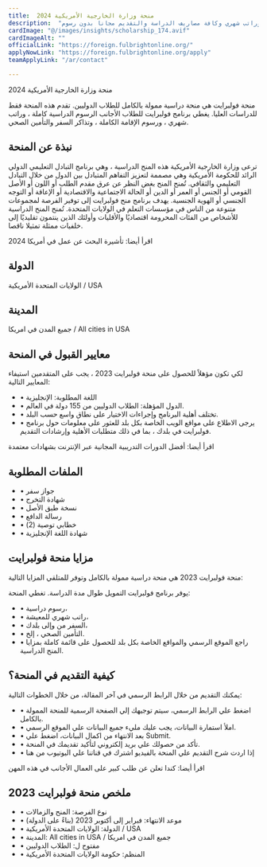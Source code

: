```yaml
---
title:  منحة وزارة الخارجية الأمريكية 2024 
description:  "فرصة ذهبية مقدمة من وزارة الخارجية الأمريكية للدراسة في امريكا بتمويل كامل وراتب شهري وكافة مصاريف الدراسة والتقديم مجانا بدون رسوم." 
cardImage: "@/images/insights/scholarship_174.avif" 
cardImageAlt: "" 
officialLink: "https://foreign.fulbrightonline.org/" 
applyNowLink: "https://foreign.fulbrightonline.org/apply" 
teamApplyLink: "/ar/contact"

---
```


منحة وزارة الخارجية الأمريكية 2024

منحة فولبرايت هي منحة دراسية ممولة بالكامل للطلاب الدوليين. تقدم هذه المنحة فقط للدراسات العليا. يغطي برنامج فولبرايت للطلاب الأجانب الرسوم الدراسية كاملة ، وراتب شهري ، ورسوم الإقامة الكاملة ، وتذاكر السفر والتأمين الصحي.

## نبذة عن المنحة

ترعى وزارة الخارجية الأمريكية هذه المنح الدراسية ، وهي برنامج التبادل التعليمي الدولي الرائد للحكومة الأمريكية وهي مصممة لتعزيز التفاهم المتبادل بين الدول من خلال التبادل التعليمي والثقافي. تُمنح المنح بغض النظر عن عرق مقدم الطلب أو اللون أو الأصل القومي أو الجنس أو العمر أو الدين أو الحالة الاجتماعية والاقتصادية أو الإعاقة أو التوجه الجنسي أو الهوية الجنسية. يهدف برنامج منح فولبرايت إلى توفير الفرصة لمجموعات متنوعة من الناس في مؤسسات التعلم في الولايات المتحدة. تُمنح المنح الدراسية للأشخاص من الفئات المحرومة اقتصاديًا والأقليات وأولئك الذين ينتمون تقليديًا إلى خلفيات ممثلة تمثيلا ناقصا.

اقرأ أيضا: تأشيرة البحث عن عمل في أمريكا 2024

## الدولة

الولايات المتحدة الأمريكية / USA

## المدينة

جميع المدن في امريكا / All cities in USA

## معايير القبول في المنحة

لكي تكون مؤهلاً للحصول على منحة فولبرايت 2023 ، يجب على المتقدمين استيفاء المعايير التالية:

- • اللغة المطلوبة: الإنجليزية
- • الدول المؤهلة: الطلاب الدوليين من 155 دولة في العالم.
- • تختلف أهلية البرنامج وإجراءات الاختيار على نطاق واسع حسب البلد.
- • يرجى الاطلاع على مواقع الويب الخاصة بكل بلد للعثور على معلومات حول برنامج فولبرايت في بلدك ، بما في ذلك متطلبات الأهلية وإرشادات التقديم.

اقرأ أيضا: أفضل الدورات التدريبية المجانية عبر الإنترنت بشهادات معتمدة

## الملفات المطلوبة

- • جواز سفر
- • شهادة التخرج
- • نسخة طبق الأصل
- • رسالة الدافع
- • خطابي توصية (2)
- • شهادة اللغة الإنجليزية

## مزايا منحة فولبرايت

منحة فولبرايت 2023 هي منحة دراسية ممولة بالكامل وتوفر للمتلقي المزايا التالية:

يوفر برنامج فولبرايت التمويل طوال مدة الدراسة. تغطي المنحة:

- • رسوم دراسية،
- • راتب شهري للمعيشة،
- • السفر من وإلى بلدك،
- • التأمين الصحي ، إلخ.
- • راجع الموقع الرسمي والمواقع الخاصة بكل بلد للحصول على قائمة كاملة بمزايا المنح الدراسية.

## كيفية التقديم في المنحة؟

يمكنك التقديم من خلال الرابط الرسمي في آخر المقالة، من خلال الخطوات التالية:

- • اضغط علي الرابط الرسمي، سيتم توجيهك إلي الصفحة الرسمية للمنحة الممولة بالكامل.
- • املأ استمارة البيانات، يجب عليك مليء جميع البيانات علي الموقع الرسمي.
- • بعد الانتهاء من اكمال البيانات، اضغط علي Submit.
- • تأكد من حصولك علي بريد إلكتروني لتأكيد تقديمك في المنحة.
- • إذا اردت شرح التقديم علي المنحة بالفيديو اشترك في قناتنا علي اليوتيوب من هنا

اقرأ أيضا: كندا تعلن عن طلب كبير على العمال الأجانب في هذه المهن

## ملخص منحة فولبرايت 2023

- • نوع الفرصة: المنح والزمالات
- • موعد الانتهاء: فبراير إلى أكتوبر 2023 (بناءً على الدولة)
- • الدولة: الولايات المتحدة الأمريكية / USA
- • المدينة: All cities in USA / جميع المدن في امريكا
- • مفتوح ل: الطلاب الدوليين
- • المنظم: حكومة الولايات المتحدة الأمريكية

